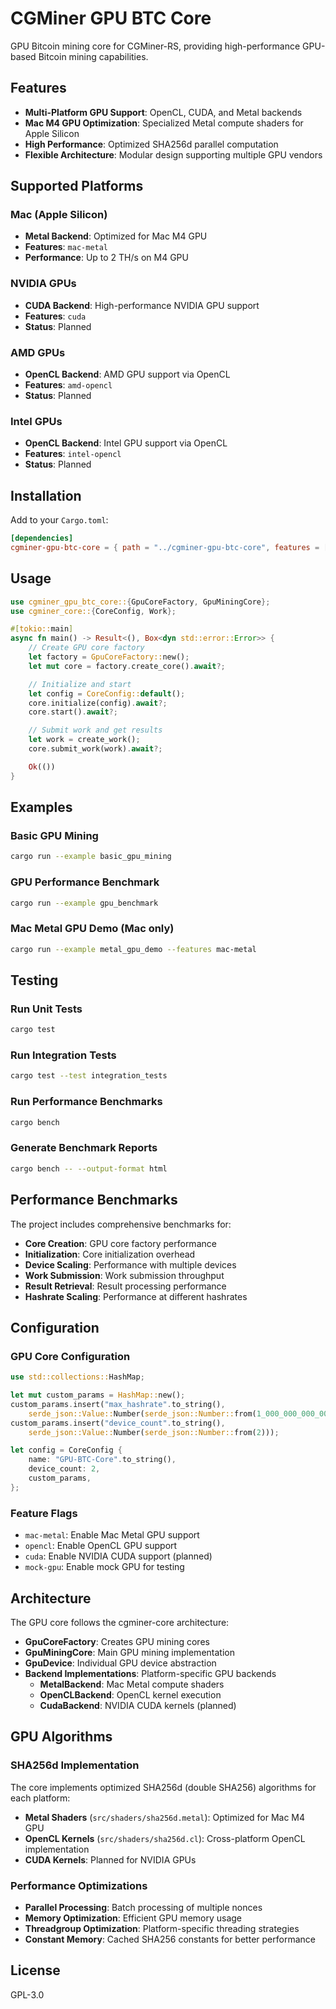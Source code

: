 # CGMiner GPU BTC Core

GPU Bitcoin mining core for CGMiner-RS, providing high-performance GPU-based Bitcoin mining capabilities.

## Features

- **Multi-Platform GPU Support**: OpenCL, CUDA, and Metal backends
- **Mac M4 GPU Optimization**: Specialized Metal compute shaders for Apple Silicon
- **High Performance**: Optimized SHA256d parallel computation
- **Flexible Architecture**: Modular design supporting multiple GPU vendors

## Supported Platforms

### Mac (Apple Silicon)
- **Metal Backend**: Optimized for Mac M4 GPU
- **Features**: `mac-metal`
- **Performance**: Up to 2 TH/s on M4 GPU

### NVIDIA GPUs
- **CUDA Backend**: High-performance NVIDIA GPU support
- **Features**: `cuda`
- **Status**: Planned

### AMD GPUs
- **OpenCL Backend**: AMD GPU support via OpenCL
- **Features**: `amd-opencl`
- **Status**: Planned

### Intel GPUs
- **OpenCL Backend**: Intel GPU support via OpenCL
- **Features**: `intel-opencl`
- **Status**: Planned

## Installation

Add to your `Cargo.toml`:

```toml
[dependencies]
cgminer-gpu-btc-core = { path = "../cgminer-gpu-btc-core", features = ["mac-metal"] }
```

## Usage

```rust
use cgminer_gpu_btc_core::{GpuCoreFactory, GpuMiningCore};
use cgminer_core::{CoreConfig, Work};

#[tokio::main]
async fn main() -> Result<(), Box<dyn std::error::Error>> {
    // Create GPU core factory
    let factory = GpuCoreFactory::new();
    let mut core = factory.create_core().await?;

    // Initialize and start
    let config = CoreConfig::default();
    core.initialize(config).await?;
    core.start().await?;

    // Submit work and get results
    let work = create_work();
    core.submit_work(work).await?;

    Ok(())
}
```

## Examples

### Basic GPU Mining
```bash
cargo run --example basic_gpu_mining
```

### GPU Performance Benchmark
```bash
cargo run --example gpu_benchmark
```

### Mac Metal GPU Demo (Mac only)
```bash
cargo run --example metal_gpu_demo --features mac-metal
```

## Testing

### Run Unit Tests
```bash
cargo test
```

### Run Integration Tests
```bash
cargo test --test integration_tests
```

### Run Performance Benchmarks
```bash
cargo bench
```

### Generate Benchmark Reports
```bash
cargo bench -- --output-format html
```

## Performance Benchmarks

The project includes comprehensive benchmarks for:

- **Core Creation**: GPU core factory performance
- **Initialization**: Core initialization overhead
- **Device Scaling**: Performance with multiple devices
- **Work Submission**: Work submission throughput
- **Result Retrieval**: Result processing performance
- **Hashrate Scaling**: Performance at different hashrates

## Configuration

### GPU Core Configuration

```rust
use std::collections::HashMap;

let mut custom_params = HashMap::new();
custom_params.insert("max_hashrate".to_string(),
    serde_json::Value::Number(serde_json::Number::from(1_000_000_000_000u64))); // 1 TH/s
custom_params.insert("device_count".to_string(),
    serde_json::Value::Number(serde_json::Number::from(2)));

let config = CoreConfig {
    name: "GPU-BTC-Core".to_string(),
    device_count: 2,
    custom_params,
};
```

### Feature Flags

- `mac-metal`: Enable Mac Metal GPU support
- `opencl`: Enable OpenCL GPU support
- `cuda`: Enable NVIDIA CUDA support (planned)
- `mock-gpu`: Enable mock GPU for testing

## Architecture

The GPU core follows the cgminer-core architecture:

- **GpuCoreFactory**: Creates GPU mining cores
- **GpuMiningCore**: Main GPU mining implementation
- **GpuDevice**: Individual GPU device abstraction
- **Backend Implementations**: Platform-specific GPU backends
  - **MetalBackend**: Mac Metal compute shaders
  - **OpenCLBackend**: OpenCL kernel execution
  - **CudaBackend**: NVIDIA CUDA kernels (planned)

## GPU Algorithms

### SHA256d Implementation

The core implements optimized SHA256d (double SHA256) algorithms for each platform:

- **Metal Shaders** (`src/shaders/sha256d.metal`): Optimized for Mac M4 GPU
- **OpenCL Kernels** (`src/shaders/sha256d.cl`): Cross-platform OpenCL implementation
- **CUDA Kernels**: Planned for NVIDIA GPUs

### Performance Optimizations

- **Parallel Processing**: Batch processing of multiple nonces
- **Memory Optimization**: Efficient GPU memory usage
- **Threadgroup Optimization**: Platform-specific threading strategies
- **Constant Memory**: Cached SHA256 constants for better performance

## License

GPL-3.0
